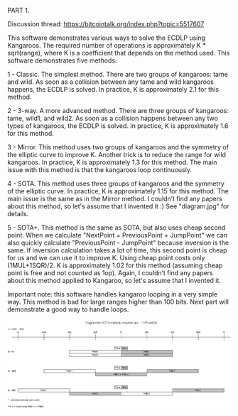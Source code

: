 PART 1.

Discussion thread: https://bitcointalk.org/index.php?topic=5517607

This software demonstrates various ways to solve the ECDLP using Kangaroos.
The required number of operations is approximately K * sqrt(range), where K is a coefficient that depends on the method used.
This software demonstrates five methods:

1 - Classic. The simplest method. There are two groups of kangaroos: tame and wild. 
As soon as a collision between any tame and wild kangaroos happens, the ECDLP is solved.
In practice, K is approximately 2.1 for this method.

2 - 3-way. A more advanced method. There are three groups of kangaroos: tame, wild1, and wild2. 
As soon as a collision happens between any two types of kangaroos, the ECDLP is solved.
In practice, K is approximately 1.6 for this method.

3 - Mirror. This method uses two groups of kangaroos and the symmetry of the elliptic curve to improve K. 
Another trick is to reduce the range for wild kangaroos.
In practice, K is approximately 1.3 for this method.
The main issue with this method is that the kangaroos loop continuously.

4 - SOTA. This method uses three groups of kangaroos and the symmetry of the elliptic curve.
In practice, K is approximately 1.15 for this method. The main issue is the same as in the Mirror method.
I couldn’t find any papers about this method, so let's assume that I invented it :)
See "diagram.jpg" for details.

5 - SOTA+. This method is the same as SOTA, but also uses cheap second point. 
When we calculate "NextPoint = PreviousPoint + JumpPoint" we can also quickly calculate "PreviousPoint - JumpPoint" because inversion is the same. 
If inversion calculation takes a lot of time, this second point is cheap for us and we can use it to improve K. 
Using cheap point costs only (1MUL+1SQR)/2. K is approximately 1.02 for this method (assuming cheap point is free and not counted as 1op). 
Again, I couldn’t find any papers about this method applied to Kangaroo, so let's assume that I invented it. 

Important note: this software handles kangaroo looping in a very simple way. 
This method is bad for large ranges higher than 100 bits. 
Next part will demonstrate a good way to handle loops.

![sota diagram](diagram.jpg)